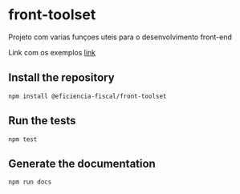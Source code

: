 # front-toolset

Projeto com varias funçoes uteis para o desenvolvimento front-end

Link com os exemplos [link](https://www.google.com)

## Install the repository
```shell
npm install @eficiencia-fiscal/front-toolset
```

## Run the tests
```shell
npm test
```

## Generate the documentation
```shell
npm run docs
```


